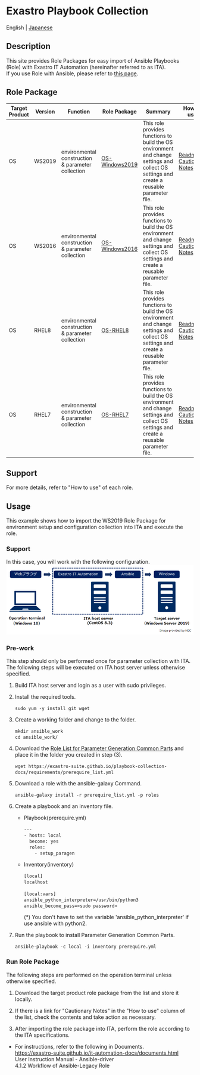 # Exastro Playbook Collection

English | [Japanese](README.ja.md)  

## Description

This site provides Role Packages for easy import of Ansible Playbooks (Role) with Exastro IT Automation (hereinafter referred to as ITA).  
If you use Role with Ansible, please refer to [this page](README_ansible.md).  

## Role Package

| Target Product | Version | Function | Role Package | Summary | How to use |  
| -------- | ---------- | -------------------- | ------------------------------------------------------------ | ------------------------------------------------------------ | ------------------------------------------------------------ |  
| OS       | WS2019     | environmental construction & parameter collection | [OS-Windows2019](https://github.com/exastro-playbook-collection/OS-Windows2019/releases/download/v21.04/OS-Windows2019.zip) | This role provides functions to build the OS environment and change settings and collect OS settings and create a reusable parameter file. | [Readme](https://github.com/exastro-playbook-collection/OS-Windows2019/blob/master/README.md)<br>[Cautionary Notes](attention/OS-Windows2019.md) |  
| OS       | WS2016     | environmental construction & parameter collection | [OS-Windows2016](https://github.com/exastro-playbook-collection/OS-Windows2016/releases/download/v21.04/OS-Windows2016.zip) | This role provides functions to build the OS environment and change settings and collect OS settings and create a reusable parameter file. | [Readme](https://github.com/exastro-playbook-collection/OS-Windows2016/blob/master/README.md)<br>[Cautionary Notes](attention/OS-Windows2016.md) |  
| OS       | RHEL8      | environmental construction & parameter collection | [OS-RHEL8](https://github.com/exastro-playbook-collection/OS-RHEL8/releases/download/v21.04/OS-RHEL8.zip) | This role provides functions to build the OS environment and change settings and collect OS settings and create a reusable parameter file. | [Readme](https://github.com/exastro-playbook-collection/OS-RHEL8/blob/master/README.md)<br>[Cautionary Notes](attention/OS-RHEL8.md) |  
| OS       | RHEL7      | environmental construction & parameter collection | [OS-RHEL7](https://github.com/exastro-playbook-collection/OS-RHEL7/releases/download/v21.04/OS-RHEL7.zip) | This role provides functions to build the OS environment and change settings and collect OS settings and create a reusable parameter file. | [Readme](https://github.com/exastro-playbook-collection/OS-RHEL7/blob/master/README.md)<br>[Cautionary Notes](attention/OS-RHEL7.md) |  

## Support

For more details, refer to "How to use" of each role.  

## Usage

This example shows how to import the WS2019 Role Package for environment setup and configuration collection into ITA and execute the role.  

### Support

In this case, you will work with the following configuration.  
![system.png](attachment/system.png)

### Pre-work

This step should only be performed once for parameter collection with ITA.  
The following steps will be executed on ITA host server unless otherwise specified.  

1. Build ITA host server and login as a user with sudo privileges.  

2.  Install the required tools.  
    ```
    sudo yum -y install git wget
    ```

3. Create a working folder and change to the folder.  
    ```
    mkdir ansible_work
    cd ansible_work/
    ```

4. Download the [Role List for Parameter Generation Common Parts](https://exastro-suite.github.io/playbook-collection-docs/requirements/prerequire_list.yml) and place it in the folder you created in step (3).  
    ```
    wget https://exastro-suite.github.io/playbook-collection-docs/requirements/prerequire_list.yml
    ```

5. Download a role with the ansible-galaxy Command.  
    ```
    ansible-galaxy install -r prerequire_list.yml -p roles
    ```

6. Create a playbook and an inventory file.  
    * Playbook(prerequire.yml)
        ```
        ---
        - hosts: local
          become: yes
          roles:
            - setup_paragen
        ```
    * Inventory(inventory)
        ```
        [local]
        localhost

        [local:vars]
        ansible_python_interpreter=/usr/bin/python3
        ansible_become_pass=<sudo password>
        ```
        (*) You don't have to set the variable 'ansible_python_interpreter' if use ansible with python2.  

7. Run the playbook to install Parameter Generation Common Parts.  
    ```
    ansible-playbook -c local -i inventory prerequire.yml
    ```

### Run Role Package

The following steps are performed on the operation terminal unless otherwise specified.  

1. Download the target product role package from the list and store it locally.  

2. If there is a link for "Cautionary Notes" in the "How to use" column of the list, check the contents and take action as necessary.  

3. After importing the role package into ITA, perform the role according to the ITA specifications.  
  * For instructions, refer to the following in Documents.  
    https://exastro-suite.github.io/it-automation-docs/documents.html  
      User Instruction Manual - Ansible-driver  
        4.1.2 Workflow of Ansible-Legacy Role  
